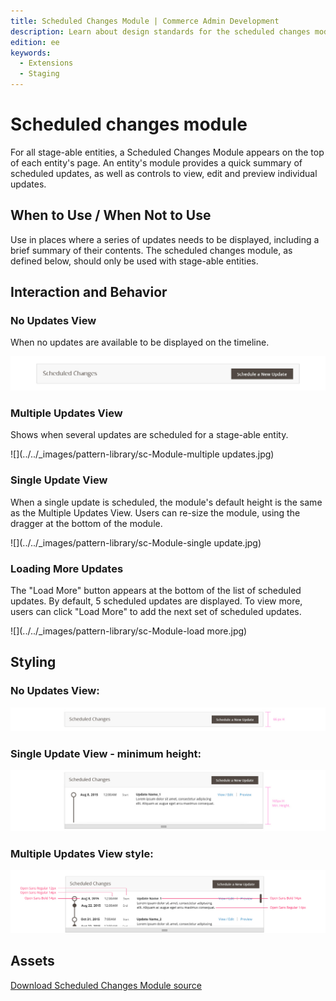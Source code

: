```yaml
---
title: Scheduled Changes Module | Commerce Admin Development
description: Learn about design standards for the scheduled changes module in the Adobe Commerce Admin application.
edition: ee
keywords:
  - Extensions
  - Staging
---
```


# Scheduled changes module

For all stage-able entities, a Scheduled Changes Module appears on the top of each entity's page. An entity's module provides a quick summary of scheduled updates, as well as controls to view, edit and preview individual updates.

## When to Use / When Not to Use

Use in places where a series of updates needs to be displayed, including a brief summary of their contents.
The scheduled changes module, as defined below, should only be used with stage-able entities.

## Interaction and Behavior

### No Updates View

When no updates are available to be displayed on the timeline.

![](../../_images/pattern-library/sc-Module-empty.jpg)

### Multiple Updates View

Shows when several updates are scheduled for a stage-able entity.

![](../../_images/pattern-library/sc-Module-multiple updates.jpg)

### Single Update View

When a single update is scheduled, the module's default height is the same as the Multiple Updates View. Users can re-size the module, using the dragger at the bottom of the module.

![](../../_images/pattern-library/sc-Module-single update.jpg)

### Loading More Updates

The "Load More" button appears at the bottom of the list of scheduled updates. By default, 5 scheduled updates are displayed. To view more, users can click "Load More" to add the next set of scheduled updates.

![](../../_images/pattern-library/sc-Module-load more.jpg)

## Styling

### No Updates View:

![](../../_images/pattern-library/style-empty.jpg)

### Single Update View - minimum height:

![](../../_images/pattern-library/style-min-ht.jpg)

### Multiple Updates View style:

![](../../_images/pattern-library/styles-font.jpg)

## Assets

[Download Scheduled Changes Module source](https://devdocs.magento.com/download/Scheduled-Changes-Module-Source.psd)
